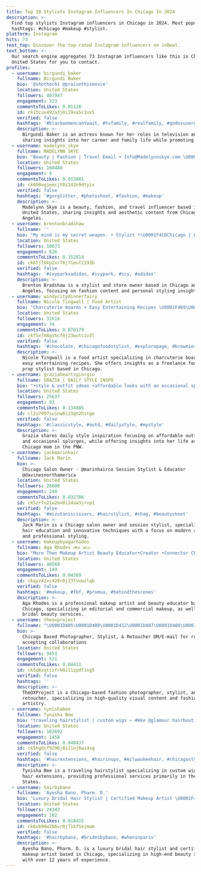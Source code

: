 ```yaml
---
title: Top 10 Stylists Instagram Influencers In Chicago In 2024
description: >-
  Find top stylists Instagram influencers in Chicago in 2024. Most popular
  hashtags: #chicago #makeup #stylist.
platform: Instagram
hits: 73
text_top: Discover the top-rated Instagram influencers on inBeat.
text_bottom: >-
  Our search engine aggregates 73 Instagram influencers like this in Chicago,
  United States for you to contact.
profiles:
  - username: birgundi_baker
    fullname: Birgundi Baker
    bio: '@shothechi @praisethismovie'
    location: United States
    followers: 407947
    engagement: 323
    commentsToLikes: 0.01128
    id: ck13cuv492a3j0i19xa5c1ux5
    verified: false
    hashtags: '#blackwomencantwait, #tvfamily, #realfamily, #godoxusergroup'
    description: >-
      Birgundi Baker is an actress known for her roles in television and film,
      sharing insights into her career and family life while promoting the arts.
  - username: madelynn_skye
    fullname: MADELYNN SKYE
    bio: "Beauty ∣ Fashion ∣ Travel Email • Info@Madelynnskye.com \U0001F4CDChicago | LA"
    location: United States
    followers: 168488
    engagement: 9
    commentsToLikes: 0.013881
    id: ck600vgjeecjt0i143n9dtyix
    verified: false
    hashtags: '#gorglitter, #photoshoot, #fashion, #makeup'
    description: >-
      Madelynn Skye is a beauty, fashion, and travel influencer based in the
      United States, sharing insights and aesthetic content from Chicago and Los
      Angeles.
  - username: brentonbradshaw
    fullname: ''
    bio: "My mind is my secret weapon. • Stylist •\U0001F4CDChicago | LA •Store Owner @brentonbradshawbrand"
    location: United States
    followers: 10673
    engagement: 626
    commentsToLikes: 0.152814
    id: ck6tjlbkp2xr70j71euf2193b
    verified: false
    hashtags: '#ivyparkxadidas, #ivypark, #icy, #adidas'
    description: >-
      Brenton Bradshaw is a stylist and store owner based in Chicago and Los
      Angeles, focusing on fashion content and personal styling insights.
  - username: windycitydinnerfairy
    fullname: Nicole Tingwall | Food Artist
    bio: "Charcuterie boards + Easy Entertaining Recipes \U0001F469\U0001F3FB‍\U0001F373\U0001F374 Freelance Food + Prop Stylist | Photographer \U0001F4CDChicago ✉️windycitydinnerfairy@gmail.com"
    location: United States
    followers: 31614
    engagement: 34
    commentsToLikes: 0.070179
    id: ckf5xfm8qvhcf0j23wutciv3l
    verified: false
    hashtags: '#chocolate, #chicagofoodstylist, #explorepage, #brownies'
    description: >-
      Nicole Tingwall is a food artist specializing in charcuterie boards and
      easy entertaining recipes. She offers insights as a freelance food and
      prop stylist based in Chicago.
  - username: graziaheartsgiorgio
    fullname: GRAZIA | DAILY STYLE INSPO
    bio: "•style & outfit ideas •affordable looks with an occasional splurge •\U0001F436 mom | chicago girl in PNW •\U0001F48C:graziaheartsgiorgio@gmail.com •shop my looks\U0001F447\U0001F3FC"
    location: United States
    followers: 25637
    engagement: 83
    commentsToLikes: 0.134805
    id: cl2u7097su1nw0i23gn2hitge
    verified: false
    hashtags: '#classicstyle, #ootd, #dailystyle, #mystyle'
    description: >-
      Grazia shares daily style inspiration focusing on affordable outfit ideas
      and occasional splurges, while offering insights into her life as a
      Chicago mom in the PNW.
  - username: jackmarinhair
    fullname: Jack Marin
    bio: >-
      Chicago Salon Owner - @marinhairco Session Stylist & Educator
      @davinesnorthamerica
    location: United States
    followers: 26000
    engagement: 240
    commentsToLikes: 0.032706
    id: ck5zr7u21w2mx0i14uw3jrvp1
    verified: false
    hashtags: '#mizutaniscissors, #hairstylist, #shag, #beautyshoot'
    description: >-
      Jack Marin is a Chicago salon owner and session stylist, specializing in
      hair education and innovative techniques with a focus on modern aesthetics
      and professional styling.
  - username: makeupbyagarhodes
    fullname: Aga Rhodes ᴘʀᴏ ᴍᴜᴀ
    bio: "More Then Makeup Artist Beauty Educator•Creator •Connector Chicago \U0001F4CDAvailable \U0001F30F Editorial • Commercial - \U0001F4F8\U0001F3A5 Everything \U0001F48D\U0001F470\U0001F3FC\U0001F935\U0001F3FC @bridalbyaga"
    location: United States
    followers: 48569
    engagement: 149
    commentsToLikes: 0.04369
    id: ckqyz42xc428r0j23fvvwzlqb
    verified: false
    hashtags: '#makeup, #fbf, #promua, #behindthescenes'
    description: >-
      Aga Rhodes is a professional makeup artist and beauty educator based in
      Chicago, specializing in editorial and commercial makeup, as well as
      bridal beauty services.
  - username: theoxproject
    fullname: "\U0001D405\U0001D400\U0001D412\U0001D407\U0001D408\U0001D40E\U0001D40D \U0001D40F\U0001D407\U0001D40E\U0001D413\U0001D40E\U0001D406\U0001D411\U0001D400\U0001D40F\U0001D407\U0001D404\U0001D411"
    bio: >-
      Chicago Based Photographer, Stylist, & Retoucher DM/E-mail for rates : not
      accepting collaborations
    location: United States
    followers: 9453
    engagement: 521
    commentsToLikes: 0.04411
    id: ck5q6zqtizfrk0i11zpdfisg5
    verified: false
    hashtags: ''
    description: >-
      TheOXProject is a Chicago-based fashion photographer, stylist, and
      retoucher, specializing in high-quality visual content and fashion
      artistry.
  - username: tynishabee
    fullname: Tynisha Bee
    bio: "traveling hairstylist | custom wigs ✂️ #mke @glamour.hairboutique \U0001F6CD @glamours.closet \U0001F6AB DM \U0001F4F2 414-892-3963 I only install GLAMOUR hair ✨"
    location: United States
    followers: 102692
    engagement: 1458
    commentsToLikes: 0.040437
    id: ck5hgdsf9296j0i11nj6wi4sg
    verified: false
    hashtags: '#hairextensions, #hairinspo, #milwaukeehair, #chicagostylist'
    description: >-
      Tynisha Bee is a traveling hairstylist specializing in custom wigs and
      hair extensions, providing professional services primarily in the United
      States.
  - username: hairbybano
    fullname: 'Ayesha Bano, Pharm. D.'
    bio: "Luxury Bridal Hair Stylist | Certified Makeup Artist \U0001F4CDChicago, IL | Available for Travel \U0001F469\U0001F3FB‍\U0001F3A8 12+ Years of Experience \U0001F489 Clinical Pharmacist"
    location: United States
    followers: 24343
    engagement: 102
    commentsToLikes: 0.018415
    id: ck6ub90w286vr0j71kf1ejmam
    verified: false
    hashtags: '#hairbybano, #bridesbybano, #wheninparis'
    description: >-
      Ayesha Bano, Pharm. D. is a luxury bridal hair stylist and certified
      makeup artist based in Chicago, specializing in high-end beauty services
      with over 12 years of experience.
---
```


